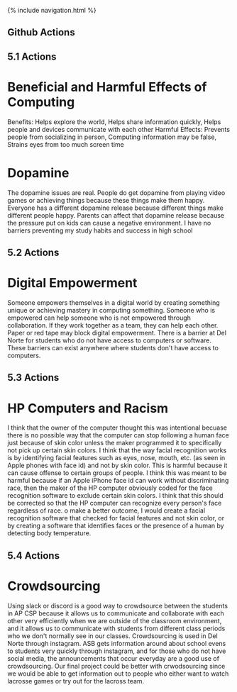 {% include navigation.html %}


## Github Actions

## 5.1 Actions

# Beneficial and Harmful Effects of Computing
Benefits: Helps explore the world, Helps share information quickly, Helps people and devices communicate with each other
Harmful Effects: Prevents people from socializing in person, Computing information may be false, Strains eyes from too much screen time

# Dopamine
The dopamine issues are real. People do get dopamine from playing video games or achieving things because these things make them happy. Everyone has a different dopamine release because different things make different people happy. Parents can affect that dopamine release because the pressure put on kids can cause a negative environment. I have no barriers preventing my study habits and success in high school

## 5.2 Actions

# Digital Empowerment
Someone empowers themselves in a digital world by creating something unique or achieving mastery in computing something. Someone who is empowered can help someone who is not empowered through collaboration. If they work together as a team, they can help each other. Paper or red tape may block digital empowerment. There is a barrier at Del Norte for students who do not have access to computers or software. These barriers can exist anywhere where students don't have access to computers.

## 5.3 Actions

# HP Computers and Racism
I think that the owner of the computer thought this was intentional becuase there is no possible way that the computer can stop following a human face just because of skin color unless the maker programmed it to specifically not pick up certain skin colors. I think that the way facial recognition works is by identifying facial features such as eyes, nose, mouth, etc. (as seen in Apple phones with face id) and not by skin color. This is harmful because it can cause offense to certain groups of people. I think this was meant to be harmful because if an Apple iPhone face id can work without discriminating race, then the maker of the HP computer obviously coded for the face recognition software to exclude certain skin colors. I think that this should be corrected so that the HP computer can recognize every person's face regardless of race. o make a better outcome, I would create a facial recognition software that checked for facial features and not skin color, or by creating a software that identifies faces or the presence of a human by detecting body temperature. 

## 5.4 Actions

# Crowdsourcing
Using slack or discord is a good way to crowdsource between the students in AP CSP because it allows us to communicate and collaborate with each other very efficiently when we are outside of the classroom environment, and it allows us to communicate with students from different class periods who we don't normally see in our classes. Crowdsourcing is used in Del Norte through instagram. ASB gets information around about school evens to students very quickly through instagram, and for those who do not have social media, the announcements that occur everyday are a good use of crowdsourcing. Our final project could be better with crwodsourcing since we would be able to get information out to people who either want to watch lacrosse games or try out for the lacross team. 
